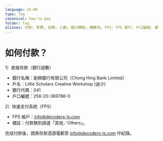 ```yaml
---
language: zh-HK
type: faq
canonical: how-to-pay
folder: faq
aliases: 付款; 學費; 收費; 入數; 銀行轉帳; 轉數快; FPS; FPS 帳戶; 戶口編號; 銀行代碼; 入數紙
---
```

# 如何付款？

1）直接存款（銀行過數）  
- 銀行名稱：創興銀行有限公司（Chong Hing Bank Limited）  
- 戶名：Little Scholars Creative Workshop (迪少)  
- 銀行代碼：041  
- 戶口編號：256-20-369786-0

2）快速支付系統（FPS）  
- FPS 帳戶：info@decoders-ls.com  
- 備註：付款類別請選「其他／Others」。

完成付款後，請將存款憑證電郵至 info@decoders-ls.com 作紀錄。